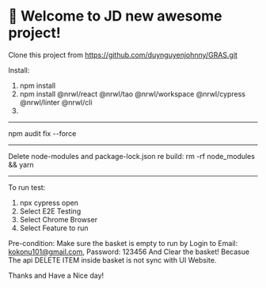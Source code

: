 # 🚀 Welcome to JD new awesome project!
Clone this project from https://github.com/duynguyenjohnny/GRAS.git

Install: 
1. npm install
2. npm install @nrwl/react @nrwl/tao @nrwl/workspace @nrwl/cypress @nrwl/linter @nrwl/cli
3. 
----
npm audit fix --force

----
Delete node-modules and package-lock.json
re build: rm -rf node_modules && yarn

-----
To run test:
1. npx cypress open
2. Select E2E Testing
3. Select Chrome Browser
4. Select Feature to run

Pre-condition: Make sure the basket is empty to run by Login to 
    Email: kokonu101@gmail.com,
    Password: 123456
And Clear the basket! Becasue The api DELETE ITEM inside basket is not sync with UI Website.

Thanks and Have a Nice day!
